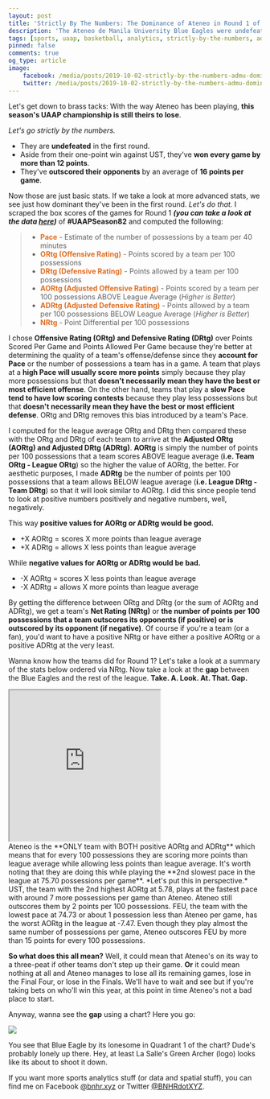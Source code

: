 ```yaml
---
layout: post
title: 'Strictly By The Numbers: The Dominance of Ateneo in Round 1 of #UAAPSeason82'
description: 'The Ateneo de Manila University Blue Eagles were undefeated in the first round of #UAAPSeason82. Can someone stop them on their way to a third straight Championship or are they just #ThatDamnGood?'
tags: [sports, uaap, basketball, analytics, strictly-by-the-numbers, admu, blue-eagles, data, uaapseason82]
pinned: false
comments: true
og_type: article
image:
    facebook: /media/posts/2019-10-02-strictly-by-the-numbers-admu-dominance-uaapseason82/main.png
    twitter: /media/posts/2019-10-02-strictly-by-the-numbers-admu-dominance-uaapseason82/main.png
---
```


Let's get down to brass tacks: With the way Ateneo has been playing, **this season's UAAP championship is still theirs to lose**.

*Let's go strictly by the numbers.*
* They are **undefeated** in the first round.
* Aside from their one-point win against UST, they've **won every game by more than 12 points**.
* They've **outscored their opponents** by an average of **16 points per game**.

Now those are just basic stats. If we take a look at more advanced stats, we see just how dominant they've been in the first round. *Let's do that.* I scraped the box scores of the games for Round 1 **_(you can take a look at the data [here](https://docs.google.com/spreadsheets/d/1I6OUkUB_WfwaCxiG27ltreJHleEO3WdSkPw77N1HmFA/edit?usp=sharing))_** of **#UAAPSeason82** and computed the following:

>* <span style='color: #DF6E21'>**Pace**</span> - Estimate of the number of possessions by a team per 40 minutes
>* <span style='color: #DF6E21'>**ORtg (Offensive Rating)**</span> - Points scored by a team per 100 possessions
>* <span style='color: #DF6E21'>**DRtg (Defensive Rating)**</span> - Points allowed by a team per 100 possessions
>* <span style='color: #DF6E21'>**AORtg (Adjusted Offensive Rating)**</span> - Points scored by a team per 100 possessions ABOVE League Average (*Higher is Better*)
>* <span style='color: #DF6E21'>**ADRtg (Adjusted Defensive Rating)**</span> - Points allowed by a team per 100 possessions BELOW League Average (*Higher is Better*)
>* <span style='color: #DF6E21'>**NRtg**</span> - Point Differential per 100 possessions

I chose **Offensive Rating (ORtg) and Defensive Rating (DRtg)** over Points Scored Per Game and Points Allowed Per Game because they're better at determining the quality of a team's offense/defense since they **account for Pace** or the number of possessions a team has in a game. A team that plays at a **high Pace will usually score more points** simply because they play more possessions but that **doesn't necessarily mean they have the best or most efficient offense**. On the other hand, teams that play a **slow Pace tend to have low scoring contests** because they play less possessions but that **doesn't necessarily mean they have the best or most efficient defense**. ORtg and DRtg removes this bias introduced by a team's Pace.

I computed for the league average ORtg and DRtg then compared these with the ORtg and DRtg of each team to arrive at the **Adjusted ORtg (AORtg) and Adjusted DRtg (ADRtg)**. **AORtg** is simply the number of points per 100 possessions that a team scores ABOVE league average (**i.e. Team ORtg - League ORtg**) so the higher the value of AORtg, the better. For aesthetic purposes, I made **ADRtg** be the number of points per 100 possessions that a team allows BELOW league average (**i.e. League DRtg - Team DRtg**) so that it will look similar to AORtg. I did this since people tend to look at positive numbers positively and negative numbers, well, negatively.

This way **positive values for AORtg or ADRtg would be good.**
* +X AORtg = scores X more points than league average
* +X ADRtg = allows X less points than league average

While **negative values for AORtg or ADRtg would be bad.**
* -X AORtg = scores X less points than league average
* -X ADRtg = allows X more points than league average

By getting the difference between ORtg and DRtg (or the sum of AORtg and ADRtg), we get a team's **Net Rating (NRtg)** or **the number of points per 100 possessions that a team outscores its opponents (if positive) or is outscored by its opponent (if negative)**. Of course if you're a team (or a fan), you'd want to have a positive NRtg or have either a positive AORtg or a positive ADRtg at the very least.

Wanna know how the teams did for Round 1? Let's take a look at a summary of the stats below ordered via NRtg. Now take a look at the **gap** between the Blue Eagles and the rest of the league. **Take. A. Look. At. That. Gap.**
<iframe class='embed-responsive' height='300px' src='https://docs.google.com/spreadsheets/d/e/2PACX-1vQ-p6fUKdSDt9sVL66gEmVoyyb03Fl89aah3l4yNO5He0Vguh7B_DSy6umFRq2bJ3cwqNapXpTCNqGO/pubhtml?widget=true&amp;headers=false'></iframe>
<br>
Ateneo is the **ONLY team with BOTH positive AORtg and ADRtg** which means that for every 100 possessions they are scoring more points than league average while allowing less points than league average. It's worth noting that they are doing this while playing the **2nd slowest pace in the league at 75.70 possessions per game**. *Let's put this in perspective.* UST, the team with the 2nd highest AORtg at 5.78, plays at the fastest pace with around 7 more possessions per game than Ateneo. Ateneo still outscores them by 2 points per 100 possessions. FEU, the team with the lowest pace at 74.73 or about 1 possession less than Ateneo per game, has the worst AORtg in the league at -7.47. Even though they play almost the same number of possessions per game, Ateneo outscores FEU by more than 15 points for every 100 possessions.

**So what does this all mean?** Well, it could mean that Ateneo's on its way to a three-peat if other teams don't step up their game. **Or** it could mean nothing at all and Ateneo manages to lose all its remaining games, lose in the Final Four, or lose in the Finals. We'll have to wait and see but if you're taking bets on who'll win this year, at this point in time Ateneo's not a bad place to start.

Anyway, wanna see the **gap** using a chart? Here you go:

<div class='col-lg-12 img-container'><img class='img-fluid post-img img-shadow' src='{{ site.baseurl }}/media/posts/2019-10-02-strictly-by-the-numbers-admu-dominance-uaapseason82/main.png'></div>

You see that Blue Eagle by its lonesome in Quadrant 1 of the chart? Dude's probably lonely up there.  Hey, at least La Salle's Green Archer (logo) looks like its about to shoot it down.

If you want more sports analytics stuff (or data and spatial stuff), you can find me on Facebook [@bnhr.xyz](https://www.facebook.com/bnhr.xyz) or Twitter [@BNHRdotXYZ](https://twitter.com/BNHRdotXYZ).
